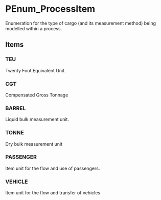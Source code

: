 # PEnum_ProcessItem

Enumeration for the type of cargo (and its measurement method) being modelled within a process.

## Items

### TEU
Twenty Foot Equivalent Unit.

### CGT
Compensated Gross Tonnage

### BARREL
Liquid bulk measurement unit.

### TONNE
Dry bulk measurement unit

### PASSENGER
Item unit for the flow and use of passengers.

### VEHICLE
Item unit for the flow and transfer of vehicles
